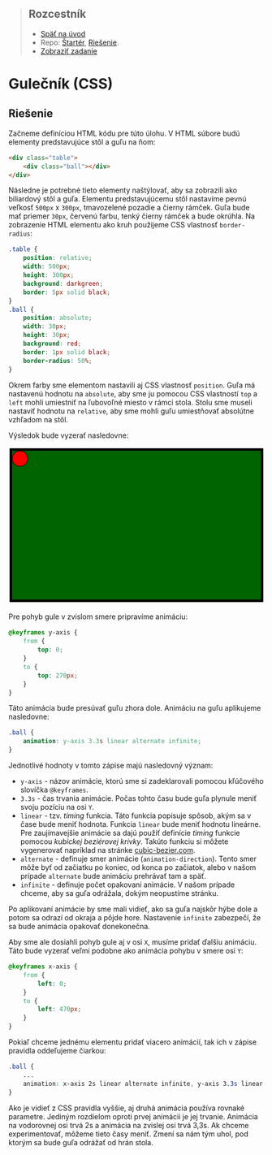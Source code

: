 <div class="hidden">

> ## Rozcestník
> - [Späť na úvod](../../README.md)
> - Repo: [Štartér](/../../tree/main/css/pool), [Riešenie](/../../tree/solution/css/pool).
> - [Zobraziť zadanie](zadanie.md)

# Gulečník (CSS)

</div>

## Riešenie

Začneme definíciou HTML kódu pre túto úlohu. V HTML súbore budú elementy predstavujúce stôl a guľu na ňom:
<div style="page-break-after: always;"></div>

```html
<div class="table">
    <div class="ball"></div>
</div>
```

Následne je potrebné tieto elementy naštýlovať, aby sa zobrazili ako biliardový stôl a guľa. Elementu predstavujúcemu stôl nastavíme pevnú veľkosť `500px` x `300px`, tmavozelené pozadie a čierny rámček. Guľa bude mať priemer `30px`, červenú farbu, tenký čierny rámček a bude okrúhla. Na zobrazenie HTML elementu ako kruh použijeme CSS vlastnosť `border-radius`:

```css
.table {
    position: relative;
    width: 500px;
    height: 300px;
    background: darkgreen;
    border: 5px solid black;
}
.ball {
    position: absolute;
    width: 30px;
    height: 30px;
    background: red;
    border: 1px solid black;
    border-radius: 50%;
}
```

Okrem farby sme elementom nastavili aj CSS vlastnosť `position`. Guľa má nastavenú hodnotu na `absolute`, aby sme ju pomocou CSS vlastností `top` a `left` mohli umiestniť na ľubovoľné miesto v rámci stola. Stolu sme museli nastaviť hodnotu na `relative`, aby sme mohli guľu umiestňovať absolútne vzhľadom na stôl.
<div style="page-break-after: always;"></div>

Výsledok bude vyzerať nasledovne:

![Zobrazenie gule a stola](images_pool/riesenie1.png)

Pre pohyb gule v zvislom smere pripravíme animáciu:

```css
@keyframes y-axis {
    from {
        top: 0;
    }
    to {
        top: 270px;
    }
}
```

Táto animácia bude presúvať guľu zhora dole. Animáciu na guľu aplikujeme nasledovne:

```css
.ball {
    animation: y-axis 3.3s linear alternate infinite;
}
```

Jednotlivé hodnoty v tomto zápise majú nasledovný význam:

- `y-axis` - názov animácie, ktorú sme si zadeklarovali pomocou kľúčového slovíčka `@keyframes`.
- `3.3s` - čas trvania animácie. Počas tohto času bude guľa plynule meniť svoju pozíciu na osi `Y`.
- `linear` - tzv. *timing* funkcia. Táto funkcia popisuje spôsob, akým sa v čase bude meniť hodnota. Funkcia `linear` bude meniť hodnotu lineárne. Pre zaujímavejšie animácie sa dajú použiť definície *timing* funkcie pomocou *kubickej beziérovej krivky*. Takúto funkciu si môžete vygenerovať napríklad na stránke [cubic-bezier.com](https://cubic-bezier.com).
- `alternate` - definuje smer animácie (`animation-direction`). Tento smer môže byť od začiatku po koniec, od konca po začiatok, alebo v našom prípade `alternate` bude animáciu prehrávať tam a späť.
- `infinite` - definuje počet opakovaní animácie. V našom prípade chceme, aby sa guľa odrážala, dokým neopustíme stránku.

Po aplikovaní animácie by sme mali vidieť, ako sa guľa najskôr hýbe dole a potom sa odrazí od okraja a pôjde hore. Nastavenie `infinite` zabezpečí, že sa bude animácia opakovať donekonečna.

Aby sme ale dosiahli pohyb gule aj v osi `X`, musíme pridať ďalšiu animáciu. Táto bude vyzerať veľmi podobne ako animácia pohybu v smere osi `Y`:

```css
@keyframes x-axis {
    from {
        left: 0;
    }
    to {
        left: 470px;
    }
}
```

Pokiaľ chceme jednému elementu pridať viacero animácií, tak ich v zápise pravidla oddeľujeme čiarkou:

```css
.ball {
    ... 
    animation: x-axis 2s linear alternate infinite, y-axis 3.3s linear alternate infinite;
}
```

Ako je vidieť z CSS pravidla vyššie, aj druhá animácia používa rovnaké parametre. Jediným rozdielom oproti prvej animácii je jej trvanie. Animácia na vodorovnej osi trvá 2s a animácia na zvislej osi trvá 3,3s. Ak chceme experimentovať, môžeme tieto časy meniť. Zmení sa nám tým uhol, pod ktorým sa bude guľa odrážať od hrán stola.